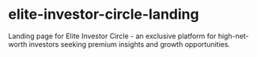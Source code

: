 # elite-investor-circle-landing
Landing page for Elite Investor Circle - an exclusive platform for high-net-worth investors seeking premium insights and growth opportunities.

